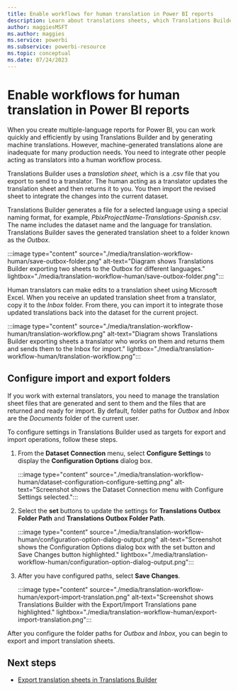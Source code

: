 ```yaml
---
title: Enable workflows for human translation in Power BI reports
description: Learn about translations sheets, which Translations Builder uses to export and import .csv files for human translators to use to localize Power BI reports.
author: maggiesMSFT   
ms.author: maggies
ms.service: powerbi
ms.subservice: powerbi-resource
ms.topic: conceptual
ms.date: 07/24/2023
---
```

# Enable workflows for human translation in Power BI reports

When you create multiple-language reports for Power BI, you can work quickly and efficiently by using Translations Builder and by generating machine translations. However, machine-generated translations alone are inadequate for many production needs. You need to integrate other people acting as translators into a human workflow process.

Translations Builder uses a *translation sheet*, which is a .csv file that you export to send to a translator. The human acting as a translator updates the translation sheet and then returns it to you. You then import the revised sheet to integrate the changes into the current dataset.

Translations Builder generates a file for a selected language using a special naming format, for example, *PbixProjectName-Translations-Spanish.csv*. The name includes the dataset name and the language for translation. Translations Builder saves the generated translation sheet to a folder known as the *Outbox*.

:::image type="content" source="./media/translation-workflow-human/save-outbox-folder.png" alt-text="Diagram shows Translations Builder exporting two sheets to the Outbox for different languages." lightbox="./media/translation-workflow-human/save-outbox-folder.png":::

Human translators can make edits to a translation sheet using Microsoft Excel. When you receive an updated translation sheet from a translator, copy it to the *Inbox* folder. From there, you can import it to integrate those updated translations back into the dataset for the current project.

:::image type="content" source="./media/translation-workflow-human/translation-workflow.png" alt-text="Diagram shows Translations Builder exporting sheets a translator who works on them and returns them and sends them to the Inbox for import." lightbox="./media/translation-workflow-human/translation-workflow.png":::

## Configure import and export folders

If you work with external translators, you need to manage the translation sheet files that are generated and sent to them and the files that are returned and ready for import. By default, folder paths for *Outbox* and *Inbox* are the *Documents* folder of the current user.

To configure settings in Translations Builder used as targets for export and import operations, follow these steps.

1. From the **Dataset Connection** menu, select **Configure Settings** to display the **Configuration Options** dialog box.

   :::image type="content" source="./media/translation-workflow-human/dataset-configuration-configure-setting.png" alt-text="Screenshot shows the Dataset Connection menu with Configure Settings selected.":::

1. Select the **set** buttons to update the settings for **Translations Outbox Folder Path** and **Translations Outbox Folder Path**.

   :::image type="content" source="./media/translation-workflow-human/configuration-option-dialog-output.png" alt-text="Screenshot shows the Configuration Options dialog box with the set button and Save Changes button highlighted." lightbox="./media/translation-workflow-human/configuration-option-dialog-output.png":::

1. After you have configured paths, select **Save Changes**.

   :::image type="content" source="./media/translation-workflow-human/export-import-translation.png" alt-text="Screenshot shows Translations Builder with the Export/Import Translations pane highlighted." lightbox="./media/translation-workflow-human/export-import-translation.png":::

After you configure the folder paths for *Outbox* and *Inbox*, you can begin to export and import translation sheets.

## Next steps

- [Export translation sheets in Translations Builder](translation-sheet-export.md)
